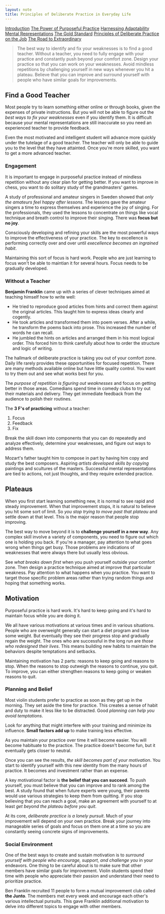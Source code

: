 ```yaml
---
layout: note
title: Principles of Deliberate Practice in Everyday Life
---
```


[Introduction](0-introduction.html)
[The Power of Purposeful Practice](1-the-power-of-purposeful-practice.html)
[Harnessing Adaptability](2-harnessing-adaptability.html)
[Mental Representations](3-mental-representations.html)
[The Gold Standard](4-the-gold-standard.html)
[Principles of Deliberate Practice on the Job](5-principles-of-deliberate-practice-on-the-job.html)
[The Road to Extraordinary](7-the-road-to-extraordinary.html)

> The best way to identify and fix your weaknesses is to find a good teacher. Without a teacher, you need to fully engage with your practice and constantly push beyond your comfort zone. Design your practice so that you can work on your weaknesses. Avoid mindless repetitions by challenging yourself in new ways whenever you hit a plateau. Believe that you can improve and surround yourself with people who have similar goals for improvements.

## Find a Good Teacher

Most people try to learn something either online or through books, given the expenses of private instructions. But you will not be able to figure out the *best ways to fix your weaknesses* even if you identify them. It is difficult because your mental representations are still inaccurate so you need an experienced teacher to provide feedback.

Even the most motivated and intelligent student will advance more quickly under the tutelage of a good teacher. The teacher will only be able to guide you to the level that they have attainted. Once you're more skilled, you want to get a more advanced teacher.

### Engagement

It is important to engage in purposeful practice instead of mindless repetition without any clear plan for getting better. If you want to improve in chess, you want to do solitary study of the grandmasters' games.

A study of professional and amateur singers in Sweden showed that *only the amateurs feel happy after lessons*. The lessons gave the amateur singers a time to express themselves and experience the joy of singing. For the professionals, they used the lessons to concentrate on things like vocal technique and breath control to improve their singing. There was **focus but no joy**.

Consciously developing and refining your skills are the most powerful ways to improve the effectiveness of your practice. The key to excellence is performing correctly over and over until *execellence becomes an ingrained habit*.

Maintaining this sort of focus is hard work. People who are just learning to focus won't be able to maintian it for several hours. Focus needs to be gradually developed.

### Without a Teacher

**Benjamin Franklin** came up with a series of clever techniques aimed at teaching himself how to write well:

- He tried to reproduce good articles from hints and correct them against the original articles. This taught him to express ideas clearly and cogently.
- He took articles and transformed them into poem verses. After a while, he transform the poems back into prose. This increased the number of words he can recall.
- He jumbled the hints on articles and arranged them in his most logical order. This forced him to think carefully about how to order the structure and logic of writing.

The hallmark of deliberate practice is taking you out of your comfort zone. Daily life rarely provides these opportunities for focused repetition. There are many methods available online but have little quality control. You want to try them out and see what works best for you.

The *purpose of repetition is figuring out weaknesses* and focus on getting better in those areas. Comedians spend time in comedy clubs to try out their materials and delivery. They get immediate feedback from the audience to polish their routines. 

The **3 F's of practicing** without a teacher:

1. Focus
2. Feedback
3. Fix

Break the skill down into components that you can do repeatedly and analyze effectively, determine your weaknesses, and figure out ways to address them.

Mozart's father taught him to compose in part by having him copy and study the best composers. Aspiring *artists developed skills by copying* paintings and scultures of the masters. Successful mental representations are tied to actions, not just thoughts, and they require extended practice.

## Plateaus

When you first start learning something new, it is normal to see rapid and steady improvement. When that improvement stops, it is natural to believe you hit some sort of limit. So *you stop trying to move past that plateau* and settle down at that level. This is the major reason that people stop improving.

The best way to move beyond it is to **challenge yourself in a new way**. Any complex skill involve a variety of components, you need to figure out which one is holding you back. If you're a manager, pay attention to what goes wrong when things get busy. Those problems are indications of weaknesses that were always there but usually less obvious.

See *what breaks down first* when you push yourself outside your comfort zone. Then design a practice technique aimed at improve that particular weakness. Pay attention to what happens when you practice. You want to target those specific problem areas rather than trying random things and hoping that something works. 

## Motivation

Purposeful practice is hard work. It's hard to keep going and it's hard to maintain focus while you are doing it.

We all have various motivations at various times and in various situations. People who are overweight generally can start a diet program and lose some weight. But eventually they see their progress stop and gradually regain the weight. The ones who are successful in the long run are *those who redesigned their lives*. This means building new habits to maintain the behaviors despite temptations and setbacks. 

Maintaining motivation has 2 parts: reasons to keep going and reasons to stop. When the reasons to stop outweigh the reasons to continue, you quit. To improve, you can either strengthen reasons to keep going or weaken reasons to quit.

### Planning and Belief

Most violin students prefer to practice as soon as they get up in the morning. They set aside the time for practice. This creates a sense of habit and duty to make it less like to be distracted. Good *planning can help you avoid temptations*. 

Look for anything that might interfere with your training and minimize its influence. **Small factors add up** to make training less effective.

As you maintain your practice over time it will become easier. You will become habituate to the practice. The practice doesn't become fun, but it eventually gets closer to neutral. 

Once you can see the results, *the skill becomes part of your motivation*. You start to identify yourself with this new identity from the many hours of practice. It becomes and investment rather than an expense. 

A key motivational factor is **the belief that you can succeed**. To push yourself, you must believe that you can improve and to rank among the best. A study found that when future experts were young, their parents would use various strategies to keep them from quitting. If you stop believing that you can reach a goal, make an agreement with yourself to at least *get beyond the plateau before you quit*.

At its core, *deliberate practice is a lonely pursuit*. Much of your improvement will depend on your own practice. Break your journey into manageable series of goals and focus on them one at a time so you are constantly seeing concrete signs of improvements. 

### Social Environment

One of the best ways to create and sustain motivation is to *surround yourself with people who encourage, support, and challenge you* in your endeavors. One thing to be careful about is to make sure that other members have similar goals for improvement. Violin students spend their time with people who appreciate their passion and understand their need to prioritize practice.

Ben Franklin recruited 11 people to form a mutual improvement club called **the Junto**. The members met every week and encourage each other's various intellectual pursuits. This gave Franklin additional motivation to delve into different topics to engage with other members.